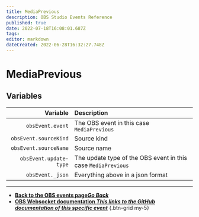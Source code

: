 ```yaml
---
title: MediaPrevious
description: OBS Studio Events Reference
published: true
date: 2022-07-18T16:08:01.687Z
tags: 
editor: markdown
dateCreated: 2022-06-28T16:32:27.748Z
---
```


# MediaPrevious

## Variables

| Variable | Description |
|---------:|:------------|
| `obsEvent.event` | The OBS event in this case `MediaPrevious`
| `obsEvent.sourceKind` | Source kind
| `obsEvent.sourceName` | Source name
| `obsEvent.update-type` | The update type of the OBS event in this case `MediaPrevious`
| `obsEvent._json` | Everything above in a json format

---

- [<i class="mdi mdi-chevron-left"></i>**Back to the OBS events page*Go Back***](/en/Broadcasters/OBS/Events)
- [<i class="mdi mdi-github"></i> **OBS Websocket documentation *This links to the GitHub documentation of this specific event***](https://github.com/obsproject/obs-websocket/blob/4.x-current/docs/generated/protocol.md#mediaprevious)
{.btn-grid my-5}
